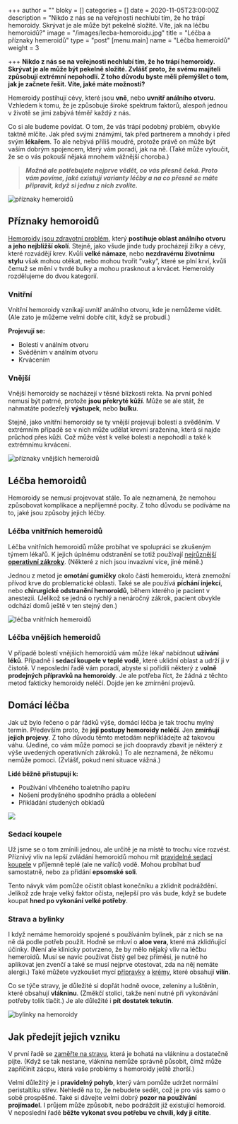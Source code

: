 +++
author = ""
bloky = []
categories = []
date = 2020-11-05T23:00:00Z
description = "Nikdo z nás se na veřejnosti nechlubí tím, že ho trápí hemoroidy. Skrývat je ale může být pekelně složité. Víte, jak na léčbu hemoroidů?"
image = "/images/lecba-hemoroidu.jpg"
title = "Léčba a příznaky hemeroidů"
type = "post"
[menu.main]
name = "Léčba hemeroidů"
weight = 3

+++
**Nikdo z nás se na veřejnosti nechlubí tím, že ho trápí hemoroidy. Skrývat je ale může být pekelně složité. Zvlášť proto, že svému majiteli způsobují extrémní nepohodlí. Z toho důvodu byste měli přemýšlet o tom, jak je začnete řešit. Víte, jaké máte možnosti?**

Hemeroidy postihují cévy, které jsou **vně**, nebo **uvnitř análního otvoru**. Vzhledem k tomu, že je způsobuje široké spektrum faktorů, alespoň jednou v životě se jimi zabývá téměř každý z nás.

Co si ale budeme povídat. O tom, že vás trápí podobný problém, obvykle taktně mlčíte. Jak před svými známými, tak před partnerem a mnohdy i před svým **lékařem**. To ale nebývá příliš moudré, protože právě on může být vaším dobrým spojencem, který vám poradí, jak na ně. (Také může vyloučit, že se o vás pokouší nějaká mnohem vážnější choroba.)

> **_Možná ale potřebujete nejprve vědět, co vás přesně čeká. Proto vám povíme, jaké existují varianty léčby a na co přesně se máte připravit, když si jednu z nich zvolíte._**

![příznaky hemeroidů](/images/priznaky-hemoroidu.jpg)

## Příznaky hemoroidů

[Hemoroidy jsou zdravotní problém](https://www.nahemeroidy.cz/hemoroidy-vse-co-o-nich-potrebujete-vedet/), který **postihuje oblast análního otvoru a jeho nejbližší okolí**. Stejně, jako všude jinde tudy procházejí žilky a cévy, které rozvádějí krev. Kvůli **velké námaze**, nebo **nezdravému životnímu stylu** však mohou otékat, nebo mohou tvořit “vaky”, které se plní krví, kvůli čemuž se mění v tvrdé bulky a mohou prasknout a krvácet. Hemeroidy rozdělujeme do dvou kategorií.

### Vnitřní

Vnitřní hemoroidy vznikají uvnitř análního otvoru, kde je nemůžeme vidět. (Ale zato je můžeme velmi dobře cítit, když se probudí.)

**Projevují se:**

* Bolestí v análním otvoru
* Svěděním v análním otvoru
* Krvácením

### Vnější

Vnější hemoroidy se nacházejí v těsné blízkosti rekta. Na první pohled nemusí být patrné, protože **jsou překryté kůží**. Může se ale stát, že nahmatáte podezřelý **výstupek**, nebo **bulku**.

Stejně, jako vnitřní hemoroidy se ty vnější projevují bolestí a svěděním. V extrémním případě se v nich může udělat krevní sraženina, která si najde průchod přes kůži. Což může vést k velké bolesti a nepohodlí a také k extrémnímu krvácení.

![příznaky vnějších hemeroidů](/images/hemeroidy-priznaky.jpg)

## Léčba hemoroidů

Hemoroidy se nemusí projevovat stále. To ale neznamená, že nemohou způsobovat komplikace a nepříjemné pocity. Z toho důvodu se podíváme na to, jaké jsou způsoby jejich léčby.

### Léčba vnitřních hemeroidů

Léčba vnitřních hemoroidů může probíhat ve spolupráci se zkušeným týmem lékařů. K jejich úplnému odstranění se totiž používají [nejrůznější **operativní zákroky**](https://www.nahemeroidy.cz/operace-hemoroidu-na-co-vse-se-pripravit/). (Některé z nich jsou invazivní více, jiné méně.)

Jednou z metod je **omotání gumičky** okolo části hemeroidu, která znemožní přívod krve do problematické oblasti. Také se ale používá **píchání injekcí**, nebo **chirurgické odstranění hemoroidů**, během kterého je pacient v anestezii. (Jelikož se jedná o rychlý a nenáročný zákrok, pacient obvykle odchází domů ještě v ten stejný den.)

![léčba vnitřních hemeroidů](/images/lecba-vnejsich-hemeroidu.jpg)

### Léčba vnějších hemeroidů

V případě bolestí vnějších hemoroidů vám může lékař nabídnout **užívání léků**. Případně i **sedací koupele v teplé vodě**, které uklidní oblast a udrží ji v čistotě. V neposlední řadě vám poradí, abyste si pořídili některý z v**olně prodejných přípravků na hemoroidy**. Je ale potřeba říct, že žádná z těchto metod fakticky hemoroidy neléčí. Dojde jen ke zmírnění projevů.

## Domácí léčba

Jak už bylo řečeno o pár řádků výše, domácí léčba je tak trochu mylný termín. Především proto, že **její postupy hemoroidy neléčí**. Jen **zmírňují jejich projevy**. Z toho důvodu těmto metodám nepřikládejte až takovou váhu. (Jediné, co vám může pomoci se jich doopravdy zbavit je některý z výše uvedených operativních zákroků.) To ale neznamená, že někomu nemůže pomoci. (Zvlášť, pokud není situace vážná.)

**Lidé běžně přistupují k:**

* Používání vlhčeného toaletního papíru
* Nošení prodyšného spodního prádla a oblečení
* Přikládání studených obkladů

![](/images/domaci-lecba-hemeroidu.jpg)

### Sedací koupele

Už jsme se o tom zmínili jednou, ale určitě je na místě to trochu více rozvést. Příznivý vliv na lepší zvládání hemoroidů mohou mít [pravidelné sedací koupele](https://www.nahemeroidy.cz/sedaci-koupel-ucinna-pomoc-od-hemoroidu/) v příjemně teplé (ale ne vařící) vodě. Mohou probíhat buď samostatně, nebo za přidání **epsomské soli**.

Tento návyk vám pomůže očistit oblast konečníku a zklidnit podráždění. Jelikož zde hraje velký faktor očista, nejlepší pro vás bude, když se budete koupat **hned po vykonání velké potřeby**.

### Strava a bylinky

I když nemáme hemoroidy spojené s používáním bylinek, pár z nich se na ně dá podle potřeb použít. Hodně se mluví o **aloe vera**, které má zklidňující účinky. (Není ale klinicky potvrzeno, že by mělo nějaký vliv na léčbu hemeroidů. Musí se navíc používat čistý gel bez příměsi, je nutné ho aplikovat jen zvenčí a také se musí nejprve otestovat, zda na něj nemáte alergii.) Také můžete vyzkoušet mycí [přípravky](https://www.nahemeroidy.cz/advance-hemoxin-recenze/) a [krémy](https://www.nahemeroidy.cz/faktu-mast-na-hemoroidy-recenze/), které obsahují **vilín**.

Co se týče stravy, je důležité si dopřát hodně ovoce, zeleniny a luštěnin, které obsahují **vlákninu**. (Změkčí stolici, takže není nutné při vykonávání potřeby tolik tlačit.) Je ale důležité i **pít dostatek tekutin**.

![bylinky na hemoroidy](/images/bylinky-na-hemoroidy.jpg)

## Jak předejít jejich vzniku

V první řadě se [zaměřte na stravu](https://www.nahemeroidy.cz/dieta-a-spravna-strava-pri-hemoroidech/), která je bohatá na vlákninu a dostatečně pijte. (Když se tak nestane, vláknina nemůže správně působit, čímž může zapříčinit zácpu, která vaše problémy s hemoroidy ještě zhorší.)

Velmi důležitý je i **pravidelný pohyb**, který vám pomůže udržet normální peristaltiku střev. Nehledě na to, že nebudete sedět, což je pro vás samo o sobě prospěšné. Také si dávejte velmi dobrý **pozor na používání projímadel**. I průjem může způsobit, nebo podráždit již existující hemoroid. V neposlední řadě **běžte vykonat svou potřebu ve chvíli, kdy ji cítíte**.